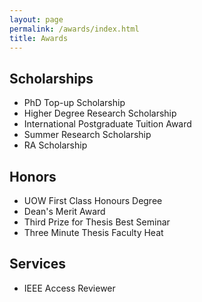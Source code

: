 ```yaml
---
layout: page
permalink: /awards/index.html
title: Awards
---
```


## Scholarships

- PhD Top-up Scholarship
- Higher Degree Research Scholarship
- International Postgraduate Tuition Award
- Summer Research Scholarship
- RA Scholarship


## Honors

- UOW First Class Honours Degree
- Dean's Merit Award
- Third Prize for Thesis Best Seminar
- Three Minute Thesis Faculty Heat

## Services

- IEEE Access Reviewer
